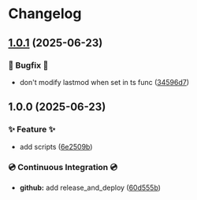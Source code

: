 # Changelog

## [1.0.1](https://github.com/genaumann/semantic-release-next-sitemap/compare/v1.0.0...v1.0.1) (2025-06-23)

### 🐛 Bugfix 🐛

* don't modify lastmod when set in ts func ([34596d7](https://github.com/genaumann/semantic-release-next-sitemap/commit/34596d7d30a56ac632a5f651245ec59f6072e550))

## 1.0.0 (2025-06-23)

### ✨ Feature ✨

* add scripts ([6e2509b](https://github.com/genaumann/semantic-release-next-sitemap/commit/6e2509b45c14e5e0d49f4e8800b19b60c4b773eb))

### 💿 Continuous Integration 💿

* **github:** add release_and_deploy ([60d555b](https://github.com/genaumann/semantic-release-next-sitemap/commit/60d555bf258fad3be85e90a604ee7afe93b43a22))
